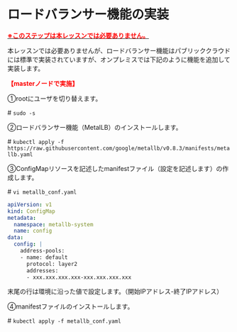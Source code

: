 # ロードバランサー機能の実装
<u>**<span style="color: red; ">※このステップは本レッスンでは必要ありません。</span>**</u>

本レッスンでは必要ありませんが、ロードバランサー機能はパブリッククラウドには標準で実装されていますが、オンプレミスでは下記のように機能を追加して実装します。

**<span style="color: red; ">【masterノードで実施】</span>**  

①rootにユーザを切り替えます。  

\# `sudo -s`  

②ロードバランサー機能（MetalLB）のインストールします。  

\# `kubectl apply -f https://raw.githubusercontent.com/google/metallb/v0.8.3/manifests/metallb.yaml`

③ConfigMapリソースを記述したmanifestファイル（設定を記述します）の作成します。  

\# `vi metallb_conf.yaml`
```yaml
apiVersion: v1
kind: ConfigMap
metadata:
  namespace: metallb-system
  name: config
data:
  config: |
    address-pools:
    - name: default
      protocol: layer2
      addresses:
      - xxx.xxx.xxx.xxx-xxx.xxx.xxx.xxx
```  
末尾の行は環境に沿った値で設定します。（開始IPアドレス-終了IPアドレス）  

④manifestファイルのインストールします。  

\# `kubectl apply -f metallb_conf.yaml`  

